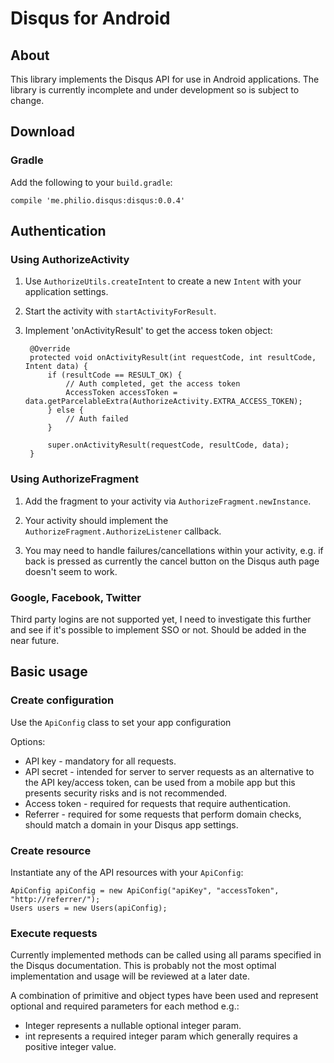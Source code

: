 # Disqus for Android

## About

This library implements the Disqus API for use in Android applications. The library is currently
incomplete and under development so is subject to change.

## Download

### Gradle

Add the following to your `build.gradle`:

    compile 'me.philio.disqus:disqus:0.0.4'

## Authentication

### Using AuthorizeActivity

1. Use `AuthorizeUtils.createIntent` to create a new `Intent` with your application settings.

2. Start the activity with `startActivityForResult`.

3. Implement 'onActivityResult' to get the access token object:

        @Override
        protected void onActivityResult(int requestCode, int resultCode, Intent data) {
            if (resultCode == RESULT_OK) {
                // Auth completed, get the access token
                AccessToken accessToken = data.getParcelableExtra(AuthorizeActivity.EXTRA_ACCESS_TOKEN);
            } else {
                // Auth failed
            }

            super.onActivityResult(requestCode, resultCode, data);
        }

### Using AuthorizeFragment

1. Add the fragment to your activity via `AuthorizeFragment.newInstance`.

2. Your activity should implement the `AuthorizeFragment.AuthorizeListener` callback.

3. You may need to handle failures/cancellations within your activity, e.g. if back is pressed as
    currently the cancel button on the Disqus auth page doesn't seem to work.

### Google, Facebook, Twitter

Third party logins are not supported yet, I need to investigate this further and see if it's
possible to implement SSO or not. Should be added in the near future.

## Basic usage

### Create configuration

Use the `ApiConfig` class to set your app configuration

Options:

* API key - mandatory for all requests.
* API secret - intended for server to server requests as an alternative to the API key/access token,
can be used from a mobile app but this presents security risks and is not recommended.
* Access token - required for requests that require authentication.
* Referrer - required for some requests that perform domain checks, should match a domain in your
Disqus app settings.

### Create resource

Instantiate any of the API resources with your `ApiConfig`:

    ApiConfig apiConfig = new ApiConfig("apiKey", "accessToken", "http://referrer/");
    Users users = new Users(apiConfig);

### Execute requests

Currently implemented methods can be called using all params specified in the Disqus documentation.
This is probably not the most optimal implementation and usage will be reviewed at a later date.

A combination of primitive and object types have been used and represent optional and required
parameters for each method e.g.:

* Integer represents a nullable optional integer param.
* int represents a required integer param which generally requires a positive integer value.